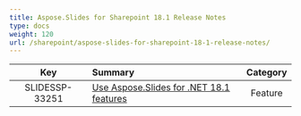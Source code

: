```yaml
---
title: Aspose.Slides for Sharepoint 18.1 Release Notes
type: docs
weight: 120
url: /sharepoint/aspose-slides-for-sharepoint-18-1-release-notes/
---
```


|**Key** |**Summary** |**Category** |
| :-: | :- | :-: |
|SLIDESSP-33251|[Use Aspose.Slides for .NET 18.1 features](https://docs.aspose.com/display/slidesnet/Aspose.Slides+for+.NET+18.1+Release+Notes)|Feature|

